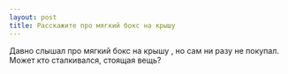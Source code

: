 ```yaml
---
layout: post 
title: Расскажите про мягкий бокс на крышу 
--- 
```

Давно слышал про мягкий бокс на крышу , но сам ни разу не покупал. Может кто сталкивался, стоящая вещь?